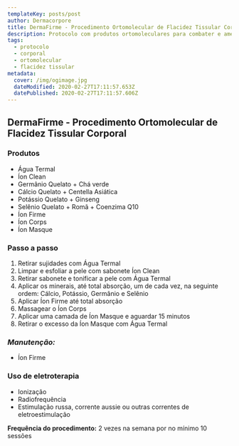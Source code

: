 ```yaml
---
templateKey: posts/post
author: Dermacorpore
title: DermaFirme - Procedimento Ortomolecular de Flacidez Tissular Corporal
description: Protocolo com produtos ortomoleculares para combater e amenizar a flacidez tissular corporal.
tags:
  - protocolo
  - corporal
  - ortomolecular
  - flacidez tissular
metadata:
  cover: /img/ogimage.jpg
  dateModified: 2020-02-27T17:11:57.653Z
  datePublished: 2020-02-27T17:11:57.606Z
---
```


## **DermaFirme - Procedimento Ortomolecular de Flacidez Tissular Corporal**

### **Produtos**

- Água Termal
- Íon Clean
- Germânio Quelato + Chá verde
- Cálcio Quelato + Centella Asiática
- Potássio Quelato + Ginseng
- Selênio Quelato + Romã + Coenzima Q10
- Íon Firme
- Íon Corps
- Íon Masque

### **Passo a passo**

1. Retirar sujidades com Água Termal
2. Limpar e esfoliar a pele com sabonete Íon Clean
3. Retirar sabonete e tonificar a pele com Água Termal
4. Aplicar os minerais, até total absorção, um de cada vez, na seguinte ordem:  Cálcio, Potássio, Germânio e Selênio
5. Aplicar Íon Firme até total absorção
6. Massagear o Íon Corps
7. Aplicar uma camada de Íon Masque e aguardar 15 minutos
8. Retirar o excesso da Íon Masque com Água Termal

### *Manutenção:*

- Íon Firme

### Uso de eletroterapia

- Ionização
- Radiofrequência
- Estimulação russa, corrente aussie ou outras correntes de eletroestimulação

**Frequência do procedimento:** 2 vezes na semana por no mínimo 10 sessões

